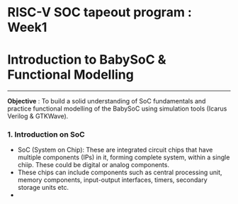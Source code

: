 # RISC-V SOC tapeout program : Week1

# Introduction to BabySoC & Functional Modelling

---

**Objective** : To build a solid understanding of SoC fundamentals and practice functional modelling of the BabySoC using simulation tools (Icarus Verilog & GTKWave).

### 1. **Introduction on SoC**

 - SoC (System on Chip): These are integrated circuit chips that have multiple components (IPs) in it, forming complete system, within a single chiip. These could be digital or analog components. 
 - These chips can include components such as central processing unit, memory components, input-output interfaces, timers, secondary storage units etc.
 - 
